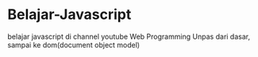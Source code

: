 # Belajar-Javascript
belajar javascript di channel youtube Web Programming Unpas dari dasar, sampai ke dom(document object model)
